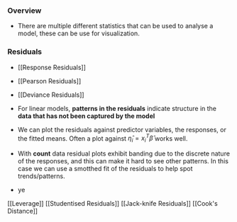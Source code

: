 ### Overview
- There are multiple different statistics that can be used to analyse a model, these can be use for visualization. 

### Residuals
- [[Response Residuals]]
- [[Pearson Residuals]]
- [[Deviance Residuals]]

- For linear models, **patterns in the residuals** indicate structure in the **data that has not been captured by the model**
- We can plot the residuals against predictor variables, the responses, or the fitted means. Often a plot against $\hat{\eta}_i = x^T_i\hat{\beta}$ works well.
- With **count** data residual plots exhibit banding due to the discrete nature of the responses, and this can make it hard to see other patterns. In this case we can use a smotthed fit of the residuals to help spot trends/patterns.
- ye

[[Leverage]]
[[Studentised Residuals]]
[[Jack-knife Residuals]]
[[Cook's Distance]]

